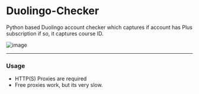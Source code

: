 # Duolingo-Checker
Python based Duolingo account checker which captures if account has Plus subscription if so, it captures course ID.

![image](https://user-images.githubusercontent.com/51265624/162515999-37ee27f5-df3a-432f-a23c-cb80a7a5e48a.png)

--------------------------------------

### Usage

- HTTP(S) Proxies are required
- Free proxies work, but its very slow.

